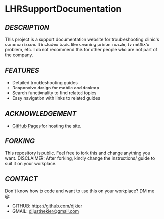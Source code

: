 
# LHRSupportDocumentation

## _DESCRIPTION_
This project is a support documentation website for troubleshooting clinic's common issue. It includes topic like cleaning printer nozzle, tv netflix's problem, etc. I do not recommend this for other people who are not part of the company. 

## _FEATURES_
- Detailed troubleshooting guides
- Responsive design for mobile and desktop
- Search functionality to find related topics
- Easy navigation with links to related guides

## _ACKNOWLEDGEMENT_
- [GitHub Pages](https://pages.github.com/) for hosting the site.


## _FORKING_
This repository is public. Feel free to fork this and change anything you want. DISCLAIMER: After forking, kindly change the instructions/ guide to suit it on your workplace.

## _CONTACT_
Don't know how to code and want to use this on your workplace?
DM me @:
- GITHUB: https://github.com/djkier
- GMAIL: djjustinekier@gmail.com
